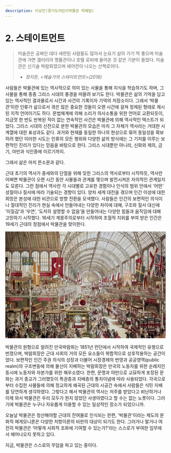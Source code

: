 ```yaml
---
description: 이상민(경기도어린이박물관 학예팀)
---
```


# 2. 스테이트먼트

> 미술관은 공짜인 데다 세련된 사람들도 많아서 눈요기 삼아 가기 딱 좋으며 미술관에 가면 갤러리아 명품관이나 호텔 로비에 들어온 것 같은 기분이 들었다. 미술관은 신기술 박람회였으며 에어컨이 나오는 산책로이다.   
> - _정지돈, &lt;예술가의 스테이트먼트&gt;\(2016\)_

사람들은 박물관에 있는 역사적으로 의미 있는 사물을 통해 지식을 학습하기도 하며, 그 사물을 통해 종종 그리스 시대의 풍경을 떠올려 보기도 한다. 박물관은 삶의 기억을 담고 있는 역사적인 결과물로서 시간과 사건의 기록이자 기억의 저장소이다. 그래서 ‘박물관’이란 인류가 삶으로서 겪은 많은 중요한 것들이 오랜 시간에 걸쳐 정제된 형태로 제시된 지적 언어이기도 하다. 문법체계에 의해 소리가 의사소통을 위한 언어로 교환되듯이, 지금껏 한 번도 반복된 적이 없는 연속적인 사건은 박물관에 의해 역사적인 텍스트가 되었다. 그리스 시대의 신전으로 분한 박물관의 모습은 마치 그 자체가 역사라는 거대한 시계열에 대한 표상과도 같다. 과거와 현재를 동일한 하나의 현상으로 묶어 동일성을 확보하려 했던 이러한 시도는 인류의 모든 행위와 다양한 삶의 방식에는 그 기저를 이루는 보편적인 진리가 있다는 믿음을 바탕으로 한다. 그리스 시대뿐만 아니라, 신화와 제의, 금기, 야만과 식인종에 이르기까지. 

그래서 삶은 마치 뜬소문과 같다.

근대 초기의 역사가 중세와의 단절을 위해 잊힌 그리스의 역사로부터 시작하듯, 역사란 어쩌면 박물관이 오랜 시간 동안 사물들과 관계를 맺으며 발전시켜온 자의적인 관계일지도 모른다. 그런 점에서 역사란 각 시대별로 고유한 경험이나 인식의 범위 안에서 '어떤' 성질이나 질서에 따라 기술되는 경향이 있다. 양차 세계 대전을 겪으며 인간 이성에 대한 희망은 본성에 대한 비관으로 방향 전환을 모색했다. 사람들은 인간의 보편적인 의식이나 절대적인 진리가 현실 속에서 만들어내는 다양한 차이에 대해, 구조와 질서 대신에 ‘이질감’과 ‘우연’, ‘도저히 설명할 수 없음’을 만들어내는 다양한 힘들과 움직임에 대해 고민하기 시작했다. 16세기 계몽주의로부터 시작하여 초월적 지위를 부여 받은 인간은 19세기 근대의 정점에서 박물관을 맞이한다. 

![](../.gitbook/assets/ffdj9k-b1755c8-scaled.jpg)

박물관의 원형으로 알려진 만국박람회는 1851년 런던에서 시작하여 국제적인 유행으로 번졌으며, 박람회장은 근대 사회의 거의 모든 요소들이 복합적으로 상호작용하는 공간이었다. 보편적인 인간 주권 의식의 성장과 더불어 시장경제의 번영과 공공영역\(public realm\)의 구조변동에 의해 물신이 지배하는 박람회장은 만국의 노동자를 위한 순례지인 동시에 노동자와 자본가를 위한 해우소였다. 한편, 문명과 야만으로 교묘하게 포장된 문화는 과거 종교가 그러했듯이 특권층과 지배층의 통치이념에 따라 사용되었다. 각국으로부터 수집한 사물들에 의해 정교하게 왜곡된 근대의 시공간 속에서 사람들은 식민 지배를 당연하게 생각하였다. 그렇다고 해서 박물관의 역사는 저주를 받았다고 비난하거나 이제 와서 박물관은 우리 모두가 원치 않았던 사생아였다고 할 수는 없는 노릇이다. 그러기에 박물관은 누구나 자유롭게 이용할 수 있는 일상적인 장소가 되었으니까. 

오늘날 박물관은 청산해야할 근대의 잔여물로 인식되는 한편, '박물관'이라는 제도의 문화적 헤게모니론은 다양한 저항이론의 비판의 대상이 되기도 한다. 그러거나 말거나 여전히 박물관은 ‘어떻게 사회적 조화에 기여할 수 있는가?’라는 스스로가 부여한 임무에서 헤어나오지 못하고 있다.

지금, 박물관은 스스로의 무덤을 파고 있는 중이다. 

